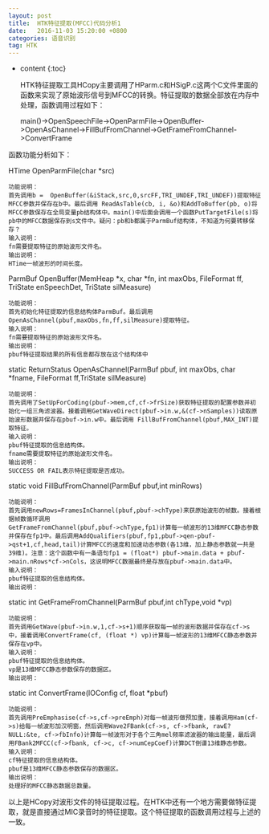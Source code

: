 ```yaml
---
layout: post
title:  HTK特征提取(MFCC)代码分析1
date:   2016-11-03 15:20:00 +0800
categories: 语音识别
tag: HTK
---
```


* content
{:toc}

   HTK特征提取工具HCopy主要调用了HParm.c和HSigP.c这两个C文件里面的函数来实现了原始波形信号到MFCC的转换。特征提取的数据全部放在内存中处理，函数调用过程如下：
 
    main()->OpenSpeechFile->OpenParmFile->OpenBuffer->OpenAsChannel->FillBufFromChannel->GetFrameFromChannel->ConvertFrame

函数功能分析如下：

HTime OpenParmFile(char *src)

    功能说明：
    首先调用b =  OpenBuffer(&iStack,src,0,srcFF,TRI_UNDEF,TRI_UNDEF))提取特征MFCC参数并保存在b中。最后调用 ReadAsTable(cb, i, &o)和AddToBuffer(pb, o)将MFCC参数保存在全局变量pb结构体中。main()中后面会调用一个函数PutTargetFile(s)将pb中的MFCC数据保存到s文件中。疑问：pb和b都属于ParmBuf结构体，不知道为何要转移保存？
    输入说明：
    fn需要提取特征的原始波形文件名。
    输出说明：
    HTime一帧波形的时间长度。



ParmBuf OpenBuffer(MemHeap *x, char *fn, int maxObs, FileFormat ff, TriState enSpeechDet, TriState silMeasure)

    功能说明：
    首先初始化特征提取的信息结构体ParmBuf。最后调用 OpenAsChannel(pbuf,maxObs,fn,ff,silMeasure)提取特征。
    输入说明：
    fn需要提取特征的原始波形文件名。
    输出说明：
    pbuf特征提取结果的所有信息都存放在这个结构体中

static ReturnStatus OpenAsChannel(ParmBuf pbuf, int maxObs, char *fname, FileFormat ff,TriState silMeasure)

    功能说明：
    首先调用了SetUpForCoding(pbuf->mem,cf,cf->frSize)获取特征提取的配置参数并初始化一组三角滤波器。接着调用GetWaveDirect(pbuf->in.w,&(cf->nSamples))读取原始波形数据并保存在pbuf->in.w中。最后调用 FillBufFromChannel(pbuf,MAX_INT)提取特征。
    输入说明：
    pbuf特征提取的信息结构体。
    fname需要提取特征的原始波形文件名。
    输出说明：
    SUCCESS OR FAIL表示特征提取是否成功。

static void FillBufFromChannel(ParmBuf pbuf,int minRows)

    功能说明：
    首先调用newRows=FramesInChannel(pbuf,pbuf->chType)来获原始波形的帧数。接着根据帧数循环调用
    GetFrameFromChannel(pbuf,pbuf->chType,fp1)计算每一帧波形的13维MFCC静态参数并保存在fp1中。最后调用AddQualifiers(pbuf,fp1,pbuf->qen-pbuf->qst+1,cf,head,tail)计算MFCC的速度和加速动态参数(各13维，加上静态参数就一共是39维)。注意：这个函数中有一条语句fp1 = (float*) pbuf->main.data + pbuf->main.nRows*cf->nCols，这说明MFCC数据最终是存放在pbuf->main.data中。
    输入说明：
    pbuf特征提取的信息结构体。
    输出说明：


static int GetFrameFromChannel(ParmBuf pbuf,int chType,void *vp)
    
    功能说明：
    首先调用GetWave(pbuf->in.w,1,cf->s+1)顺序获取每一帧的波形数据并保存在cf->s中，接着调用ConvertFrame(cf, (float *) vp)计算每一帧波形的13维MFCC静态参数并保存在vp中。 
    输入说明：
    pbuf特征提取的信息结构体。
    vp是13维MFCC静态参数保存的数据区。
    输出说明：


static int ConvertFrame(IOConfig cf, float *pbuf)

    功能说明：
    首先调用PreEmphasise(cf->s,cf->preEmph)对每一帧波形做预加重，接着调用Ham(cf->s)给每一帧波形加汉明窗，然后调用Wave2FBank(cf->s, cf->fbank, rawE?NULL:&te, cf->fbInfo)计算每一帧波形对于各个三角mel频率滤波器的输出能量，最后调用FBank2MFCC(cf->fbank, cf->c, cf->numCepCoef)计算DCT倒谱13维静态参数。
    输入说明：
    cf特征提取的信息结构体。
    pbuf是13维MFCC静态参数保存的数据区。
    输出说明：
    处理好的MFCC静态数据总数量。

以上是HCopy对波形文件的特征提取过程。在HTK中还有一个地方需要做特征提取，就是直接通过MIC录音时的特征提取。这个特征提取的函数调用过程与上述的一致。
    


